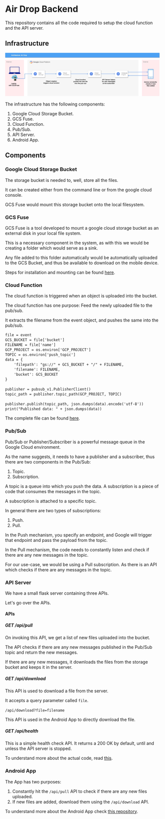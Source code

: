 # Air Drop Backend

This repository contains all the code required to setup the cloud function and the API server.

## Infrastructure

![Infrastructure Diagram](./Air%20Drop%20Infrastructure.jpg)

The infrastructure has the following components:
1. Google Cloud Storage Bucket.
2. GCS Fuse.
3. Cloud Function.
4. Pub/Sub.
5. API Server.
6. Android App.

## Components

### Google Cloud Storage Bucket

The storage bucket is needed to, well, store all the files. 

It can be created either from the command line or from the google cloud console.

GCS Fuse would mount this storage bucket onto the local filesystem.

### GCS Fuse

GCS Fuse is a tool developed to mount a google cloud storage bucket as an external disk in your local file system.

This is a necessary component in the system, as with this we would be creating a folder which would serve as a sink.

Any file added to this folder automatically would be automatically uploaded to the GCS Bucket, and thus be available to download on the mobile device.

Steps for installation and mounting can be found [here](https://github.com/GoogleCloudPlatform/gcsfuse).

### Cloud Function

The cloud function is triggered when an object is uploaded into the bucket.

The cloud function has one purpose: Feed the newly uploaded file to the pub/sub. 

It extracts the filename from the event object, and pushes the same into the pub/sub.

```
file = event
GCS_BUCKET = file['bucket']
FILENAME = file['name']
GCP_PROJECT = os.environ['GCP_PROJECT']
TOPIC = os.environ['push_topic']
data = {
    'filepath': "gs://" + GCS_BUCKET + "/" + FILENAME,
    'filename': FILENAME,
    'bucket': GCS_BUCKET
}

publisher = pubsub_v1.PublisherClient()
topic_path = publisher.topic_path(GCP_PROJECT, TOPIC)

publisher.publish(topic_path, json.dumps(data).encode('utf-8'))
print("Published data: " + json.dumps(data))
```

The complete file can be found [here](./topic_push_cf.py).

### Pub/Sub

Pub/Sub or Publisher/Subscriber is a powerful message queue in the Google Cloud environment.

As the name suggests, it needs to have a publisher and a subscriber, thus there are two components in the Pub/Sub:
1. Topic.
2. Subscription.

A topic is a queue into which you push the data. A subscription is a piece of code that consumes the messages in the topic.

A subscription is attached to a specific topic.

In general there are two types of subscriptions:
1. Push.
2. Pull.

In the Push mechanism, you specify an endpoint, and Google will trigger that endpoint and pass the payload from the topic.

In the Pull mechanism, the code needs to constantly listen and check if there are any new messages in the topic.

For our use-case, we would be using a Pull subscription. As there is an API which checks if there are any messages in the topic.

### API Server

We have a small flask server containing three APIs. 

Let's go over the APIs.

#### APIs

##### GET /api/pull

On invoking this API, we get a list of new files uploaded into the bucket.

The API checks if there are any new messages published in the Pub/Sub topic and return the new messages.

If there are any new messages, it downloads the files from the storage bucket and keeps it in the server.

##### GET /api/download

This API is used to download a file from the server.

It accepts a query parameter called `file`.

```/api/download?file=filename```

This API is used in the Android App to directly download the file.

##### GET /api/health

This is a simple health check API. It returns a 200 OK by default, until and unless the API server is stopped.

To understand more about the actual code, read [this](./webserver/README.md).

### Android App

The App has two purposes:
1. Constantly hit the `/api/pull` API to check if there are any new files uploaded.
2. If new files are added, download them using the `/api/download` API.

To understand more about the Android App check [this repository](https://github.com/srinibasmisra97/Air-Drop-Android-App).